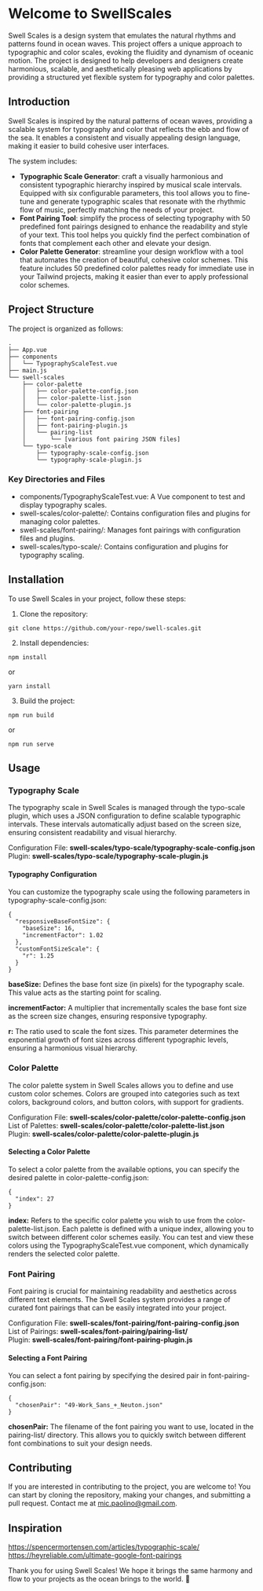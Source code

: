 # Welcome to SwellScales

Swell Scales is a design system that emulates the natural rhythms and patterns found in ocean waves. This project offers a unique approach to typographic and color scales, evoking the fluidity and dynamism of oceanic motion. The project is designed to help developers and designers create harmonious, scalable, and aesthetically pleasing web applications by providing a structured yet flexible system for typography and color palettes.

## Introduction

Swell Scales is inspired by the natural patterns of ocean waves, providing a scalable system for typography and color that reflects the ebb and flow of the sea. It enables a consistent and visually appealing design language, making it easier to build cohesive user interfaces.

The system includes:

- **Typographic Scale Generator**: craft a visually harmonious and consistent typographic hierarchy inspired by musical scale intervals. Equipped with six configurable parameters, this tool allows you to fine-tune and generate typographic scales that resonate with the rhythmic flow of music, perfectly matching the needs of your project.
- **Font Pairing Tool**: simplify the process of selecting typography with 50 predefined font pairings designed to enhance the readability and style of your text. This tool helps you quickly find the perfect combination of fonts that complement each other and elevate your design.
- **Color Palette Generator**: streamline your design workflow with a tool that automates the creation of beautiful, cohesive color schemes. This feature includes 50 predefined color palettes ready for immediate use in your Tailwind projects, making it easier than ever to apply professional color schemes.

## Project Structure

The project is organized as follows:

```
.
├── App.vue
├── components
│   └── TypographyScaleTest.vue
├── main.js
└── swell-scales
    ├── color-palette
    │   ├── color-palette-config.json
    │   ├── color-palette-list.json
    │   └── color-palette-plugin.js
    ├── font-pairing
    │   ├── font-pairing-config.json
    │   ├── font-pairing-plugin.js
    │   └── pairing-list
    │       └── [various font pairing JSON files]
    └── typo-scale
        ├── typography-scale-config.json
        └── typography-scale-plugin.js
```

### Key Directories and Files
- components/TypographyScaleTest.vue: A Vue component to test and display typography scales.
- swell-scales/color-palette/: Contains configuration files and plugins for managing color palettes.
- swell-scales/font-pairing/: Manages font pairings with configuration files and plugins.
- swell-scales/typo-scale/: Contains configuration and plugins for typography scaling.

## Installation

To use Swell Scales in your project, follow these steps:

1. Clone the repository:

```
git clone https://github.com/your-repo/swell-scales.git
```
2. Install dependencies:

```
npm install
```
or

```
yarn install
```

3. Build the project:

```
npm run build
```

or

```
npm run serve
```

## Usage

### Typography Scale
The typography scale in Swell Scales is managed through the typo-scale plugin, which uses a JSON configuration to define scalable typographic intervals. These intervals automatically adjust based on the screen size, ensuring consistent readability and visual hierarchy.

Configuration File: **swell-scales/typo-scale/typography-scale-config.json**<br>
Plugin: **swell-scales/typo-scale/typography-scale-plugin.js**

#### Typography Configuration

You can customize the typography scale using the following parameters in typography-scale-config.json:

```
{
  "responsiveBaseFontSize": {
    "baseSize": 16,
    "incrementFactor": 1.02
  },
  "customFontSizeScale": {
    "r": 1.25
  }
}
```


**baseSize:** Defines the base font size (in pixels) for the typography scale. This value acts as the starting point for scaling.

**incrementFactor:** A multiplier that incrementally scales the base font size as the screen size changes, ensuring responsive typography.

**r:** The ratio used to scale the font sizes. This parameter determines the exponential growth of font sizes across different typographic levels, ensuring a harmonious visual hierarchy.

### Color Palette
The color palette system in Swell Scales allows you to define and use custom color schemes. Colors are grouped into categories such as text colors, background colors, and button colors, with support for gradients.

Configuration File: **swell-scales/color-palette/color-palette-config.json**<br>
List of Palettes: **swell-scales/color-palette/color-palette-list.json**<br>
Plugin: **swell-scales/color-palette/color-palette-plugin.js**

#### Selecting a Color Palette
To select a color palette from the available options, you can specify the desired palette in color-palette-config.json:

```
{
  "index": 27
}
```

**index:** Refers to the specific color palette you wish to use from the color-palette-list.json. Each palette is defined with a unique index, allowing you to switch between different color schemes easily.
You can test and view these colors using the TypographyScaleTest.vue component, which dynamically renders the selected color palette.

### Font Pairing

Font pairing is crucial for maintaining readability and aesthetics across different text elements. The Swell Scales system provides a range of curated font pairings that can be easily integrated into your project.

Configuration File: **swell-scales/font-pairing/font-pairing-config.json**<br>
List of Pairings: **swell-scales/font-pairing/pairing-list/** <br>
Plugin: **swell-scales/font-pairing/font-pairing-plugin.js**

#### Selecting a Font Pairing
You can select a font pairing by specifying the desired pair in font-pairing-config.json:

```
{
  "chosenPair": "49-Work_Sans_+_Neuton.json"
}
```

**chosenPair:** The filename of the font pairing you want to use, located in the pairing-list/ directory. This allows you to quickly switch between different font combinations to suit your design needs.

## Contributing 

If you are interested in contributing to the project, you are welcome to! You can start by cloning the repository, making your changes, and submitting a pull request. Contact me at mic.paolino@gmail.com.

## Inspiration 

https://spencermortensen.com/articles/typographic-scale/<br>
https://heyreliable.com/ultimate-google-font-pairings

Thank you for using Swell Scales! We hope it brings the same harmony and flow to your projects as the ocean brings to the world. 🌊